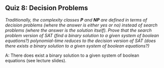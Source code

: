 ## Quiz 8: Decision Problems

*Traditionally, the complexity classes **P** and **NP** are defined in terms of decision problems (where the answer is either yes or no) instead of search problems (where the answer is the solution itself). Prove that the search problem version of SAT (find a binary solution to a given system of boolean equations?) polynomial-time reduces to the decision version of SAT (does there exists a binary solution to a given system of boolean equations?)*

A: There does exist a binary solution to a given system of boolean equations (see lecture slides).

